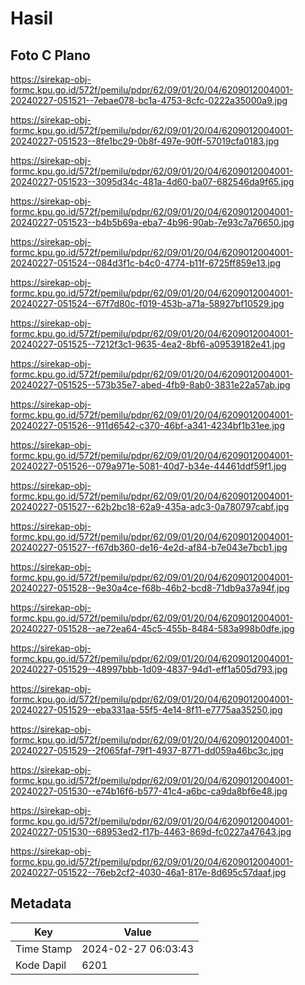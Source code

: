 # Hasil

## Foto C Plano

https://sirekap-obj-formc.kpu.go.id/572f/pemilu/pdpr/62/09/01/20/04/6209012004001-20240227-051521--7ebae078-bc1a-4753-8cfc-0222a35000a9.jpg

https://sirekap-obj-formc.kpu.go.id/572f/pemilu/pdpr/62/09/01/20/04/6209012004001-20240227-051523--8fe1bc29-0b8f-497e-90ff-57019cfa0183.jpg

https://sirekap-obj-formc.kpu.go.id/572f/pemilu/pdpr/62/09/01/20/04/6209012004001-20240227-051523--3095d34c-481a-4d60-ba07-682546da9f65.jpg

https://sirekap-obj-formc.kpu.go.id/572f/pemilu/pdpr/62/09/01/20/04/6209012004001-20240227-051523--b4b5b69a-eba7-4b96-90ab-7e93c7a76650.jpg

https://sirekap-obj-formc.kpu.go.id/572f/pemilu/pdpr/62/09/01/20/04/6209012004001-20240227-051524--084d3f1c-b4c0-4774-b11f-6725ff859e13.jpg

https://sirekap-obj-formc.kpu.go.id/572f/pemilu/pdpr/62/09/01/20/04/6209012004001-20240227-051524--67f7d80c-f019-453b-a71a-58927bf10529.jpg

https://sirekap-obj-formc.kpu.go.id/572f/pemilu/pdpr/62/09/01/20/04/6209012004001-20240227-051525--7212f3c1-9635-4ea2-8bf6-a09539182e41.jpg

https://sirekap-obj-formc.kpu.go.id/572f/pemilu/pdpr/62/09/01/20/04/6209012004001-20240227-051525--573b35e7-abed-4fb9-8ab0-3831e22a57ab.jpg

https://sirekap-obj-formc.kpu.go.id/572f/pemilu/pdpr/62/09/01/20/04/6209012004001-20240227-051526--911d6542-c370-46bf-a341-4234bf1b31ee.jpg

https://sirekap-obj-formc.kpu.go.id/572f/pemilu/pdpr/62/09/01/20/04/6209012004001-20240227-051526--079a971e-5081-40d7-b34e-44461ddf59f1.jpg

https://sirekap-obj-formc.kpu.go.id/572f/pemilu/pdpr/62/09/01/20/04/6209012004001-20240227-051527--62b2bc18-62a9-435a-adc3-0a780797cabf.jpg

https://sirekap-obj-formc.kpu.go.id/572f/pemilu/pdpr/62/09/01/20/04/6209012004001-20240227-051527--f67db360-de16-4e2d-af84-b7e043e7bcb1.jpg

https://sirekap-obj-formc.kpu.go.id/572f/pemilu/pdpr/62/09/01/20/04/6209012004001-20240227-051528--9e30a4ce-f68b-46b2-bcd8-71db9a37a94f.jpg

https://sirekap-obj-formc.kpu.go.id/572f/pemilu/pdpr/62/09/01/20/04/6209012004001-20240227-051528--ae72ea64-45c5-455b-8484-583a998b0dfe.jpg

https://sirekap-obj-formc.kpu.go.id/572f/pemilu/pdpr/62/09/01/20/04/6209012004001-20240227-051529--48997bbb-1d09-4837-94d1-eff1a505d793.jpg

https://sirekap-obj-formc.kpu.go.id/572f/pemilu/pdpr/62/09/01/20/04/6209012004001-20240227-051529--eba331aa-55f5-4e14-8f11-e7775aa35250.jpg

https://sirekap-obj-formc.kpu.go.id/572f/pemilu/pdpr/62/09/01/20/04/6209012004001-20240227-051529--2f065faf-79f1-4937-8771-dd059a46bc3c.jpg

https://sirekap-obj-formc.kpu.go.id/572f/pemilu/pdpr/62/09/01/20/04/6209012004001-20240227-051530--e74b16f6-b577-41c4-a6bc-ca9da8bf6e48.jpg

https://sirekap-obj-formc.kpu.go.id/572f/pemilu/pdpr/62/09/01/20/04/6209012004001-20240227-051530--68953ed2-f17b-4463-869d-fc0227a47643.jpg

https://sirekap-obj-formc.kpu.go.id/572f/pemilu/pdpr/62/09/01/20/04/6209012004001-20240227-051522--76eb2cf2-4030-46a1-817e-8d695c57daaf.jpg


## Metadata

| Key        | Value               |
| ---------- | ------------------- |
| Time Stamp | 2024-02-27 06:03:43 |
| Kode Dapil | 6201                |




